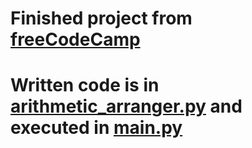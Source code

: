 # Finished project from [freeCodeCamp](https://www.freecodecamp.org/learn/scientific-computing-with-python/scientific-computing-with-python-projects/arithmetic-formatter)

# Written code is in [arithmetic_arranger.py](arithmetic-formatter/arithmetic_arranger.py) and executed in [main.py](arithmetic-formatter/main.py)
